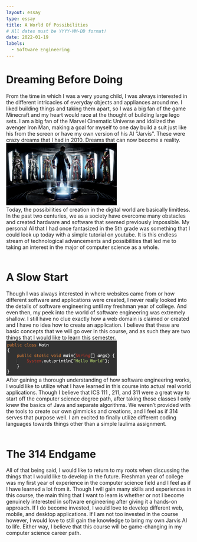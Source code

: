 ```yaml
---
layout: essay
type: essay
title: A World Of Possibilities
# All dates must be YYYY-MM-DD format!
date: 2022-01-19
labels:
  - Software Engineering
---
```




<h1> Dreaming Before Doing </h1>
From the time in which I was a very young child, I was always interested in the different intricacies of everyday objects and appliances around me. 
I liked building things and taking them apart, so I was a big fan of the game Minecraft and my heart would race at the thought of building large lego sets. 
I am a big fan of the Marvel Cinematic Universe and idolized the avenger Iron Man, making a goal for myself to one day build a suit just like his from the screen or have my own version of his AI “Jarvis”. 
These were crazy dreams that I had in 2010. Dreams that can now become a reality.
<br>
<img class="ui medium left floated image" src="../images/HallofArmor.jpg" width = "300">
  <br>
Today, the possibilities of creation in the digital world are basically limitless. In the past two centuries, we as a society have overcome many obstacles and created
hardware and software that seemed previously impossible. My personal AI that I had once fantasized in the 5th grade was something that I could look up today with a simple
tutorial on youtube. It is this endless stream of technological advancements and possibilities that led me to taking an interest in the major of computer science as a whole.
<br>
  <br>
<h1> A Slow Start </h1>
Though I was always interested in where websites came from or how different software and applications were created, I never really looked into the details of software engineering 
until my freshman year of college. And even then, my peek into the world of software engineering was extremely shallow. I still have no clue exactly how a web domain is claimed or
created and I have no idea how to create an application. I believe that these are basic concepts that we will go over in this course, and as such they are two things that I would like 
to learn this semester.

<br>
<img class="ui medium right floated image" src="../images/HelloWorld.png" width = "300">
  <br>
After gaining a thorough understanding of how software engineering works, I would like to utilize what I have learned in this course into actual real world applications. Though I believe that ICS 111
, 211, and 311 were a great way to start off the computer science degree path, after taking those classes I only knew the basics of Java and separate algorithms. We weren’t provided with the tools 
to create our own gimmicks and creations, and I feel as if 314 serves that purpose well. I am excited to finally utilize different coding languages towards things other than a simple laulima assignment.
<br>
  <br>
<h1>The 314 Endgame</h1>
All of that being said, I would like to return to my roots when discussing the things that I would like to develop in the future. Freshman year of college was my first year of experience in the computer science
field and I feel as if I have learned a lot from it. Though I will gain many skills and experiences in this course, the main thing that I want to learn is whether or not I become genuinely interested in software
engineering after giving it a hands-on approach. If I do become invested, I would love to develop different web, mobile, and desktop applications. If I am not too invested in the course however, I would love to 
still gain the knowledge to bring my own Jarvis AI to life. Either way, I believe that this course will be game-changing in my computer science career path.
<br>
  <br>

